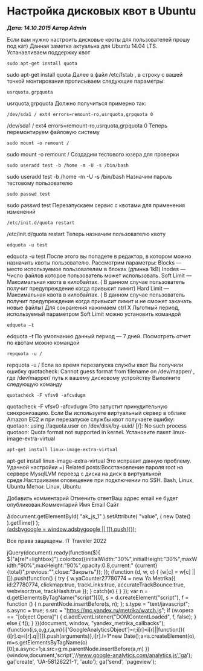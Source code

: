 # Настройка дисковых квот в Ubuntu                	  
***Дата: 14.10.2015 Автор Admin***

Если вам нужно настроить дисковые квоты для пользователей прошу под кат)
Данная заметка актуальна для Ubuntu 14.04 LTS.
Устанавливаем поддержку квот
```
sudo apt-get install quota
```
sudo apt-get install quota
Далее в файл /etc/fstab , в строку с вашей точкой монтирования прописываем следующие параметры:
```
usrquota,grpquota
```
usrquota,grpquota
Должно получиться примерно так:
```
/dev/sda1 / ext4 errors=remount-ro,usrquota,grpquota 0
```
/dev/sda1 / ext4 errors=remount-ro,usrquota,grpquota 0
Теперь перемонтируем файловую систему
```
sudo mount -o remount /
```
sudo mount -o remount /
Создадим тестового юзера для проверки
```
sudo useradd test -b /home -m -U -s /bin/bash
```
sudo useradd test -b /home -m -U -s /bin/bash
Назначим пароль тестовому пользователю
```
sudo passwd test
```
sudo passwd test
Перезапускаем сервис с квотами для применения изменений
```
/etc/init.d/quota restart
```
/etc/init.d/quota restart
Теперь назначим пользователю квоту
```
edquota -u test
```
edquota -u test
После этого вы попадете в редактор, в котором можно назначить квоты пользователю.
Рассмотрим параметры:
Blocks &#8212; место используемое пользователем в блоках (длинна 1kB)
Inodes &#8212; Число файлов которое пользователь может использовать.
Soft Limit &#8212; Максимальная квота в килобайтах. ( В данном случае пользователь получит предупреждение когда привысит лимит)
Hard Limit &#8212; Максимальная квота в килобайтах. ( В данном случае пользователь получит предупреждение когда привысит лимит и не сможет закачать новые файлы)
Для сохранения нажимаем ctrl X
Льготный период, используемый параметром Soft Limit можно установить командой
```
edquota –t
```
edquota –t
По умолчанию данный период &#8212; 7 дней.
Посмотреть отчет по квотам можно командой
```
repquota -u /
```
repquota -u /
Если во время перезапуска службы квот Вы получили ошибку
quotacheck: Cannot guess format from filename on /dev/mapper/ , где /dev/mapper/ путь к вашему дисковому устройству
Выполните следующую команду
```
quotacheck -F vfsv0 -afcvdugm
```
quotacheck -F vfsv0 -afcvdugm
Это запустит принудительную синхронизацию.
Если Вы используете виртуальный сервер в облаке Amazon EC2 и при перезапуске службы квот получаете ошибку:
quotaon: using //aquota.user on /dev/disk/by-uuid/ [/]: No such process
 quotaon: Quota format not supported in kernel.
Установите пакет linux-image-extra-virtual
```
apt-get install linux-image-extra-virtual
```
apt-get install linux-image-extra-virtual
Это исправит данную проблему.
Удачной настройки =)
Related posts:Восстановление пароля root на сервере MysqlLVM переезд с диска на диск в виртуальной среде.Настраиваем оповещение при подключении по SSH.
 Bash, Linux, Ubuntu 
 Метки: Linux, Ubuntu  
                        
Добавить комментарий Отменить ответВаш адрес email не будет опубликован.Комментарий Имя 
Email 
Сайт 
 
&#916;document.getElementById( "ak_js_1" ).setAttribute( "value", ( new Date() ).getTime() );	
<ins class="adsbygoogle"
style="display:block"
data-ad-client="ca-pub-1890562251101921"
data-ad-slot="9117958896"
data-ad-format="auto">
(adsbygoogle = window.adsbygoogle || []).push({});
  
Все права защищены. IT Traveler 2022 
                            
jQuery(document).ready(function($){
$("a[rel*=lightbox]").colorbox({initialWidth:"30%",initialHeight:"30%",maxWidth:"90%",maxHeight:"90%",opacity:0.8,current:" {current}  {total}",previous:"",close:"Закрыть"});
});
(function (d, w, c) {
(w[c] = w[c] || []).push(function() {
try {
w.yaCounter27780774 = new Ya.Metrika({
id:27780774,
clickmap:true,
trackLinks:true,
accurateTrackBounce:true,
webvisor:true,
trackHash:true
});
} catch(e) { }
});
var n = d.getElementsByTagName("script")[0],
s = d.createElement("script"),
f = function () { n.parentNode.insertBefore(s, n); };
s.type = "text/javascript";
s.async = true;
s.src = "https://mc.yandex.ru/metrika/watch.js";
if (w.opera == "[object Opera]") {
d.addEventListener("DOMContentLoaded", f, false);
} else { f(); }
})(document, window, "yandex_metrika_callbacks");
(function(i,s,o,g,r,a,m){i['GoogleAnalyticsObject']=r;i[r]=i[r]||function(){
(i[r].q=i[r].q||[]).push(arguments)},i[r].l=1*new Date();a=s.createElement(o),
m=s.getElementsByTagName(o)[0];a.async=1;a.src=g;m.parentNode.insertBefore(a,m)
})(window,document,'script','//www.google-analytics.com/analytics.js','ga');
ga('create', 'UA-58126221-1', 'auto');
ga('send', 'pageview');
